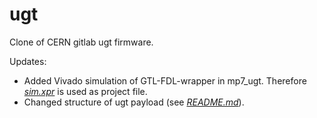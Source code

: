 # ugt
Clone of CERN gitlab ugt firmware.

Updates:
  * Added Vivado simulation of GTL-FDL-wrapper in mp7_ugt.
Therefore *[sim.xpr](mp7_ugt/firmware/sim_vivado/xpr/sim.xpr)* is used as project file.
  * Changed structure of ugt payload (see *[README.md](mp7_ugt/README.md)*).
